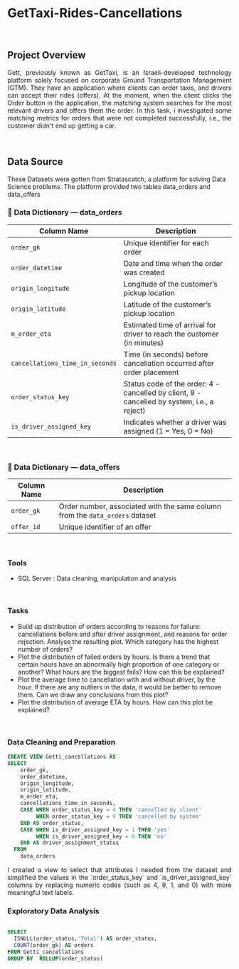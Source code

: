 # GetTaxi-Rides-Cancellations
 
&nbsp;

## Project Overview
<p align="justify">
Gett, previously known as GetTaxi, is an Israeli-developed technology platform solely focused on corporate Ground Transportation Management (GTM). They have an application where clients can order taxis, and drivers can accept their rides (offers). At the moment, when the client clicks the Order button in the application, the matching system searches for the most relevant drivers and offers them the order. In this task, i investigated some matching metrics for orders that were not completed successfully, i.e., the customer didn't end up getting a car.
</p>
  
&nbsp;

## Data Source
These Datasets were gotten from Stratascatch, a platform for solving Data Science problems. The platform provided two tables data_orders and data_offers

### 📖 Data Dictionary — data_orders  

| **Column Name**              | **Description**                                                                 |
|------------------------------|---------------------------------------------------------------------------------|
| `order_gk`                   | Unique identifier for each order                                                 |
| `order_datetime`             | Date and time when the order was created                                         |
| `origin_longitude`           | Longitude of the customer’s pickup location                                      |
| `origin_latitude`            | Latitude of the customer’s pickup location                                       |
| `m_order_eta`                | Estimated time of arrival for driver to reach the customer (in minutes)          |
| `cancellations_time_in_seconds` | Time (in seconds) before cancellation occurred after order placement          |
| `order_status_key`           | Status code of the order: 4 - cancelled by client, 9 - cancelled by system, i.e., a reject)                            |
| `is_driver_assigned_key`     | Indicates whether a driver was assigned (1 = Yes, 0 = No)                        |



&nbsp; 
### 📖 Data Dictionary — data_offers  

| **Column Name**              | **Description**                                                                 |
|------------------------------|---------------------------------------------------------------------------------|
| `order_gk`                   |Order number, associated with the same column from the `data_orders` dataset                                                |
| `offer_id`                   |  Unique identifier of an offer                                                  |


&nbsp; 

### Tools
- SQL Server : Data cleaning, manipulation and analysis

&nbsp; 

### Tasks
- Build up distribution of orders according to reasons for failure: cancellations before and after driver assignment, and reasons for order rejection. Analyse the resulting plot. Which category has the highest number of orders?
- Plot the distribution of failed orders by hours. Is there a trend that certain hours have an abnormally high proportion of one category or another? What hours are the biggest fails? How can this be explained?
- Plot the average time to cancellation with and without driver, by the hour. If there are any outliers in the data, it would be better to remove them. Can we draw any conclusions from this plot?
- Plot the distribution of average ETA by hours. How can this plot be explained?

&nbsp; 

### Data Cleaning and Preparation

```sql
CREATE VIEW Getti_cancellations AS 
SELECT
    order_gk,
    order_datetime,
    origin_longitude,
    origin_latitude,
    m_order_eta,
    cancellations_time_in_seconds,
    CASE WHEN order_status_key = 4 THEN 'cancelled by client'
         WHEN order_status_key = 9 THEN 'cancelled by system'
    END AS order_status,
    CASE WHEN is_driver_assigned_key = 1 THEN 'yes'
         WHEN is_driver_assigned_key = 0 THEN 'no'
    END AS driver_assignment_status
  FROM 
    data_orders
  ```
<p align="justify">
I created a view to select that attributes I needed from the dataset and simplified the values in the `order_status_key` and `is_driver_assigned_key` columns by replacing numeric codes (such as 4, 9, 1, and 0) with more meaningful text labels.
</p>
    

### Exploratory Data Analysis

```sql

SELECT
  ISNULL(order_status,'Total') AS order_status,
  COUNT(order_gk) AS orders
FROM Getti_cancellations
GROUP BY  ROLLUP(order_status)
```
